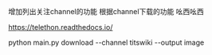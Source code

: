 增加列出关注channel的功能
根据channel下载的功能
吆西吆西

https://telethon.readthedocs.io/


python main.py download --channel titswiki --output image